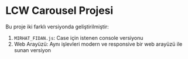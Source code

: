 # LCW Carousel Projesi

Bu proje iki farklı versiyonda geliştirilmiştir:

1. `MIRHAT_FIDAN.js`: Case için istenen console versiyonu
2. Web Arayüzü: Aynı işlevleri modern ve responsive bir web arayüzü ile sunan versiyon
